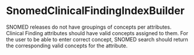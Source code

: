 SnomedClinicalFindingIndexBuilder
=================================

SNOMED releases do not have groupings of concepts per attributes. Clinical Finding attributes should have valid concepts assigned to them. For the user to be able to enter correct concept, SNOMED search should return the corresponding valid concepts for the attribute.
